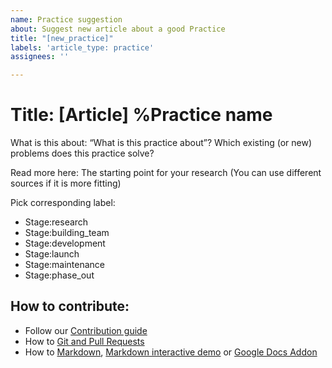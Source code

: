 ```yaml
---
name: Practice suggestion
about: Suggest new article about a good Practice 
title: "[new_practice]"
labels: 'article_type: practice'
assignees: ''

---
```

# Title: [Article] %Practice name

What is this about: “What is this practice about”? Which existing (or new) problems does this practice solve? 

Read more here: The starting point for your research (You can use different sources if it is more fitting)

Pick corresponding label: 
- Stage:research
- Stage:building_team
- Stage:development
- Stage:launch
- Stage:maintenance
- Stage:phase_out

## How to contribute:
- Follow our [Contribution guide]()
- How to [Git and Pull Requests]( https://github.com/firstcontributions/first-contributions/blob/master/README.md)
- How to [Markdown](https://guides.github.com/features/mastering-markdown/), [Markdown interactive demo](https://www.markdowntutorial.com/lesson/1/) or [Google Docs Addon](https://gsuite.google.com/marketplace/app/docs_to_markdown/700168918607)
